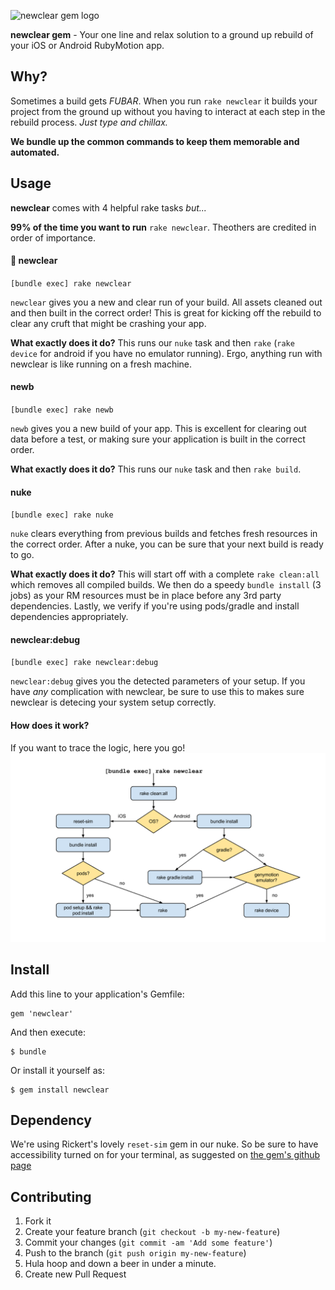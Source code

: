 ![newclear gem logo](http://i.imgur.com/9zP1VGD.png)

**newclear gem** - Your one line and relax solution to a ground up rebuild of your iOS or Android RubyMotion app.

## Why?
Sometimes a build gets _FUBAR_.   When you run `rake newclear` it builds your project from the ground up without you having to interact at each step in the rebuild process.  _Just type and chillax._

**We bundle up the common commands to keep them memorable and automated.**

## Usage
**newclear** comes with 4 helpful rake tasks _but..._

**99% of the time you want to run** `rake newclear`.  Theothers are credited in order of importance.

#### :crown: newclear
`[bundle exec] rake newclear`

`newclear` gives you a new and clear run of your build.  All assets cleaned out and then built in the correct order!  This is great for kicking off the rebuild to clear any cruft that might be crashing your app.

**What exactly does it do?**
This runs our `nuke` task and then `rake` (`rake device` for android if you have no emulator running).  Ergo, anything run with newclear is like running on a fresh machine.

#### newb
`[bundle exec] rake newb`

`newb` gives you a new build of your app.  This is excellent for clearing out data before a test, or making sure your application is built in the correct order.

**What exactly does it do?**
This runs our `nuke` task and then `rake build`.

#### nuke
`[bundle exec] rake nuke`

`nuke` clears everything from previous builds and fetches fresh resources in the correct order.  After a nuke, you can be sure that your next build is ready to go.

**What exactly does it do?**
This will start off with a complete `rake clean:all` which removes all compiled builds.  We then do a speedy `bundle install` (3 jobs) as your RM resources must be in place before any 3rd party dependencies.  Lastly, we verify if you're using pods/gradle and install dependencies appropriately.

#### newclear:debug
`[bundle exec] rake newclear:debug`

`newclear:debug` gives you the detected parameters of your setup.  If you have _any_ complication with newclear, be sure to use this to makes sure newclear is detecing your system setup correctly.

#### How does it work?
If you want to trace the logic, here you go!
![newclear logic tree](./_art/newclear_flow_chart.png)

## Install

Add this line to your application's Gemfile:

    gem 'newclear'

And then execute:

    $ bundle

Or install it yourself as:

    $ gem install newclear

## Dependency
We're using Rickert's lovely `reset-sim` gem in our nuke.   So be sure to have accessibility turned on for your terminal, as suggested on [the gem's github page](https://github.com/OTGApps/reset-sim#usage)

## Contributing

1. Fork it
2. Create your feature branch (`git checkout -b my-new-feature`)
3. Commit your changes (`git commit -am 'Add some feature'`)
4. Push to the branch (`git push origin my-new-feature`)
5. Hula hoop and down a beer in under a minute.
6. Create new Pull Request
